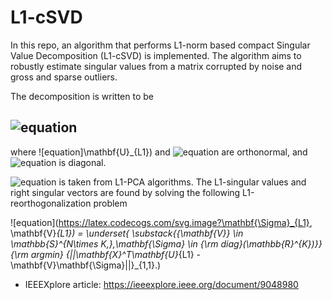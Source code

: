 # L1-cSVD
In this repo, an algorithm that performs L1-norm based compact Singular Value Decomposition (L1-cSVD) is implemented. The algorithm aims to robustly estimate singular values from a matrix corrupted by noise and gross and sparse outliers.

The decomposition is written to be

![equation](https://latex.codecogs.com/svg.image?\mathbf{X}\approx\mathbf{U}_{L1}\mathbf{\Sigma}_{L1}\mathbf{V}_{L1}^T&space;)
---
where ![equation]\mathbf{U}_{L1}) and ![equation](https://latex.codecogs.com/svg.image?\mathbf{V}_{L1}) are orthonormal, and ![equation](https://latex.codecogs.com/svg.image?\mathbf{\Sigma}_{L1}) is diagonal. 

![equation](https://latex.codecogs.com/svg.image?\mathbf{U}_{L1}) is taken from L1-PCA algorithms. The L1-singular values and right singular vectors are found by solving the following L1-reorthogonalization problem

![equation](https://latex.codecogs.com/svg.image?\mathbf{\Sigma}_{L1}, \mathbf{V}_{L1}) = \underset{ \substack{{\mathbf{V}} \in \mathbb{S}^{N\times K,},\mathbf{\Sigma} \in {\rm diag}(\mathbb{R}^{K})}}{\rm argmin} {||\mathbf{X}^T\mathbf{U}_{L1} - \mathbf{V}\mathbf{\Sigma}||}_{1,1}.)

* IEEEXplore article: https://ieeexplore.ieee.org/document/9048980

